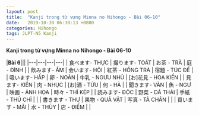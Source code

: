 ```yaml
---
layout: post
title:  "Kanji trong từ vựng Minna no Nihongo - Bài 06-10"
date:   2019-10-30 06:30:13 +0800
categories: Nihongo
tags: JLPT-N5 Kanji
---
```


**Kanji trong từ vựng Minna no Nihongo - Bài 06-10**

|**Bài 6**|||
|---|---|---|---|
|	食べます- THỰC	|	撮ります- TOÁT	|	お茶 - TRÀ	|	庭 - ĐÌNH	|
|	飲みます- ẨM	|	会います- HỘI	|	紅茶 - HỒNG TRÀ	|	宿題 - TÚC ĐỀ	|
|	吸います- HẤP	|	卵 - NOÃN	|	牛乳 - NGƯU NHŨ	|	[お]花見 - HOA KIẾN	|
|	見ます- KIẾN	|	肉 - NHỤC	|	[お]酒 - TỬU	|	何 - HÀ	|
|	聞きます- VĂN	|	魚 - NGƯ	|	映画 - ẢNH HỌA	|	時々 - THÌ KÉP	|
|	読みます- ĐỘC	|	野菜 - DÃ THÁI	|	手紙 - THỦ CHỈ	|		|
|	書きます - THƯ	|	果物 - QUẢ VẬT	|	写真 - TẢ CHÂN	|		|
|	買います - MÃI	|	水 - THỦY	|	店 - ĐIẾM	|		|
